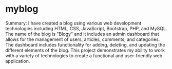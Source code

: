 # myblog

Summary:
I have created a blog using various web development technologies including HTML, CSS, JavaScript, Bootstrap, PHP, and MySQL. The name of the blog is "Blogy" and it includes an admin dashboard that allows for the management of users, articles, comments, and categories. The dashboard includes functionality for adding, deleting, and updating the different elements of the blog. This project demonstrates my ability to work with a variety of technologies to create a functional and user-friendly web application.
